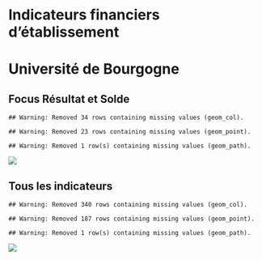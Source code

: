 Indicateurs financiers d’établissement
================

# Université de Bourgogne

## Focus Résultat et Solde

    ## Warning: Removed 34 rows containing missing values (geom_col).

    ## Warning: Removed 23 rows containing missing values (geom_point).

    ## Warning: Removed 1 row(s) containing missing values (geom_path).

![](université_de_bourgogne_files/figure-gfm/etab.focus-1.png)<!-- -->

## Tous les indicateurs

    ## Warning: Removed 340 rows containing missing values (geom_col).

    ## Warning: Removed 187 rows containing missing values (geom_point).

    ## Warning: Removed 1 row(s) containing missing values (geom_path).

![](université_de_bourgogne_files/figure-gfm/etab-1.png)<!-- -->
